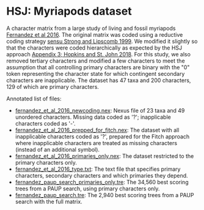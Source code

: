 # HSJ: Myriapods dataset #

 A character matrix from a large study of living and fossil myriapods [Fernandez et al 2016](https://doi.org/10.1093/sysbio/syw041). The original matrix was coded using a reductive coding strategy [sensu Strong and Lipscomb 1999](https://doi.org/10.1006/clad.1999.0114). We modified it slightly so that the characters were coded hierarchically as expected by the HSJ approach [Appendix 3; Hopkins and St. John 2018](https://doi.org/10.1098/rspb.2018.1784). For this study, we also removed tertiary characters and modified a few characters to meet the assumption that all controlling primary characters are binary with the "0" token representing the character state for which contingent secondary characters are inapplicable. The dataset has 47 taxa and 200 characters, 129 of which are primary characters.

 Annotated list of files:
 + [fernandez_et_al_2016_newcoding.nex](fernandez_et_al_2016_newcoding.nex): Nexus file of 23 taxa and 49 unordered characters.  Missing data coded as '?'; inapplicable characters coded as '-'.
 + [fernandez_et_al_2016_prepped_for_fitch.nex](fernandez_et_al_2016_prepped_for_fitch.nex):  The dataset with all inapplicable characters coded as '?', prepared for the Fitch approach where inapplicable characters are treated as missing characters (instead of an additional symbol).
 + [fernandez_et_al_2016_primaries_only.nex](fernandez_et_al_2016_primaries_only.nex):  The dataset restricted to the primary characters only.
 + [fernandez_et_al_2016_type.txt](fernandez_et_al_2016_type.txt):  The text file that specifies primary characters, secondary characters and which primaries they depend.
 + [fernandez_paup_search_primaries_only.tre](fernandez_paup_search_primaries_only.tre): The 34,560 best scoring trees from a PAUP search, using primary characters only.
 + [fernandez_paup_search.tre](fernandez_paup_search.tre): The 2,940 best scoring trees from a PAUP search with the full matrix.
